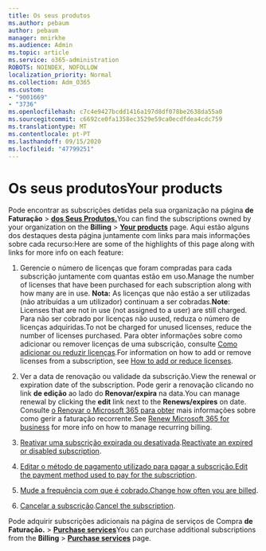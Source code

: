 ```yaml
---
title: Os seus produtos
ms.author: pebaum
author: pebaum
manager: mnirkhe
ms.audience: Admin
ms.topic: article
ms.service: o365-administration
ROBOTS: NOINDEX, NOFOLLOW
localization_priority: Normal
ms.collection: Adm_O365
ms.custom:
- "9001669"
- "3736"
ms.openlocfilehash: c7c4e9427bcdd1416a197d8df078be2638da55a0
ms.sourcegitcommit: c6692ce0fa1358ec3529e59ca0ecdfdea4cdc759
ms.translationtype: MT
ms.contentlocale: pt-PT
ms.lasthandoff: 09/15/2020
ms.locfileid: "47799251"
---
```

# <a name="your-products"></a><span data-ttu-id="1ee31-102">Os seus produtos</span><span class="sxs-lookup"><span data-stu-id="1ee31-102">Your products</span></span>

<span data-ttu-id="1ee31-103">Pode encontrar as subscrições detidas pela sua organização na página **de Faturação**  >  **[dos Seus Produtos.](https://go.microsoft.com/fwlink/p/?linkid=842054)**</span><span class="sxs-lookup"><span data-stu-id="1ee31-103">You can find the subscriptions owned by your organization on the **Billing** > **[Your products](https://go.microsoft.com/fwlink/p/?linkid=842054)** page.</span></span> <span data-ttu-id="1ee31-104">Aqui estão alguns dos destaques desta página juntamente com links para mais informações sobre cada recurso:</span><span class="sxs-lookup"><span data-stu-id="1ee31-104">Here are some of the highlights of this page along with links for more info on each feature:</span></span>

1. <span data-ttu-id="1ee31-105">Gerencie o número de licenças que foram compradas para cada subscrição juntamente com quantas estão em uso.</span><span class="sxs-lookup"><span data-stu-id="1ee31-105">Manage the number of licenses that have been purchased for each subscription along with how many are in use.</span></span>  <span data-ttu-id="1ee31-106">**Nota:** As licenças que não estão a ser utilizadas (não atribuídas a um utilizador) continuam a ser cobradas.</span><span class="sxs-lookup"><span data-stu-id="1ee31-106">**Note**: Licenses that are not in use (not assigned to a user) are still charged.</span></span>  <span data-ttu-id="1ee31-107">Para não ser cobrado por licenças não uused, reduza o número de licenças adquiridas.</span><span class="sxs-lookup"><span data-stu-id="1ee31-107">To not be charged for unused licenses, reduce the number of licenses purchased.</span></span> <span data-ttu-id="1ee31-108">Para obter informações sobre como adicionar ou remover licenças de uma subscrição, consulte [Como adicionar ou reduzir licenças](https://docs.microsoft.com/alchemyinsights/how-to-add-or-reduce-licenses).</span><span class="sxs-lookup"><span data-stu-id="1ee31-108">For information on how to add or remove licenses from a subscription, see [How to add or reduce licenses](https://docs.microsoft.com/alchemyinsights/how-to-add-or-reduce-licenses).</span></span>

2. <span data-ttu-id="1ee31-109">Ver a data de renovação ou validade da subscrição.</span><span class="sxs-lookup"><span data-stu-id="1ee31-109">View the renewal or expiration date of the subscription.</span></span>  <span data-ttu-id="1ee31-110">Pode gerir a renovação clicando no link **de edição** ao lado do **Renovar/expira** na data.</span><span class="sxs-lookup"><span data-stu-id="1ee31-110">You can manage renewal by clicking the **edit** link next to the **Renews/expires** on date.</span></span>  <span data-ttu-id="1ee31-111">Consulte [o Renovar o Microsoft 365 para obter](https://go.microsoft.com/fwlink/?linkid=2119216) mais informações sobre como gerir a faturação recorrente.</span><span class="sxs-lookup"><span data-stu-id="1ee31-111">See [Renew Microsoft 365 for business](https://go.microsoft.com/fwlink/?linkid=2119216) for more info on how to manage recurring billing.</span></span>

3. <span data-ttu-id="1ee31-112">[Reativar uma subscrição expirada ou desativada](https://go.microsoft.com/fwlink/?linkid=2117519).</span><span class="sxs-lookup"><span data-stu-id="1ee31-112">[Reactivate an expired or disabled subscription](https://go.microsoft.com/fwlink/?linkid=2117519).</span></span>

4. <span data-ttu-id="1ee31-113">[Editar o método de pagamento utilizado para pagar a subscrição.](https://go.microsoft.com/fwlink/?linkid=2117167)</span><span class="sxs-lookup"><span data-stu-id="1ee31-113">[Edit the payment method used to pay for the subscription](https://go.microsoft.com/fwlink/?linkid=2117167).</span></span>

5. <span data-ttu-id="1ee31-114">[Mude a frequência com que é cobrado.](https://go.microsoft.com/fwlink/?linkid=2119112)</span><span class="sxs-lookup"><span data-stu-id="1ee31-114">[Change how often you are billed](https://go.microsoft.com/fwlink/?linkid=2119112).</span></span>

6. <span data-ttu-id="1ee31-115">[Cancelar a subscrição](https://go.microsoft.com/fwlink/?linkid=2119113).</span><span class="sxs-lookup"><span data-stu-id="1ee31-115">[Cancel the subscription](https://go.microsoft.com/fwlink/?linkid=2119113).</span></span>

<span data-ttu-id="1ee31-116">Pode adquirir subscrições adicionais na página de serviços de Compra **de Faturação.**  >  [**Purchase services**](https://go.microsoft.com/fwlink/p/?linkid=868433)</span><span class="sxs-lookup"><span data-stu-id="1ee31-116">You can purchase additional subscriptions from the **Billing** > [**Purchase services**](https://go.microsoft.com/fwlink/p/?linkid=868433) page.</span></span>
